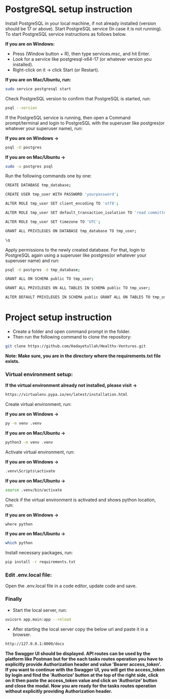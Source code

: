 # PostgreSQL setup instruction

Install PostgreSQL in your local machine, if not already installed (version should be 17 or above). Start PostgreSQL service (In case it is not running). To start PostgreSQL service instructions as follows below.

**If you are on Windows:**

- Press (Window button + R), then type services.msc, and hit Enter.
- Look for a service like postgresql-x64-17 (or whatever version you installed).
- Right-click on it -> click Start (or Restart).

**If you are on Mac/Ubuntu, run:**

```bash
sudo service postgresql start
```

Check PostgreSQL version to confirm that PostgreSQL is started, run:

```bash
psql --version
```

If the PostgreSQL service is running, then open a Command prompt/terminal and login to PostgreSQL with the superuser like postgres(or whatever your superuser name), run:

**If you are on Windows ->**

```bash
psql -U postgres
```

**If you are on Mac/Ubuntu ->**

```bash
sudo -u postgres psql
```

Run the following commands one by one:

```bash
CREATE DATABASE tmp_database;
```

```bash
CREATE USER tmp_user WITH PASSWORD 'yourpassword';
```

```bash
ALTER ROLE tmp_user SET client_encoding TO 'utf8';
```

```bash
ALTER ROLE tmp_user SET default_transaction_isolation TO 'read committed';
```

```bash
ALTER ROLE tmp_user SET timezone TO 'UTC';
```

```bash
GRANT ALL PRIVILEGES ON DATABASE tmp_database TO tmp_user;
```

```bash
\q
```

Apply permissions to the newly created database. For that, login to PostgreSQL again using a superuser like postgres(or whatever your superuser name) and run:

```bash
psql -U postgres -d tmp_database;
```

```bash
GRANT ALL ON SCHEMA public TO tmp_user;
```

```bash
GRANT ALL PRIVILEGES ON ALL TABLES IN SCHEMA public TO tmp_user;
```

```bash
ALTER DEFAULT PRIVILEGES IN SCHEMA public GRANT ALL ON TABLES TO tmp_user;
```

# Project setup instruction

- Create a folder and open command prompt in the folder.
- Then run the following command to clone the repository:

```bash
git clone https://github.com/Hadayetullah/Healthx-Ventures.git
```

**Note: Make sure, you are in the directory where the requirements.txt file exists.**

### Virtual environment setup:

**If the virtual environment already not installed, please visit ->**

```bash
https://virtualenv.pypa.io/en/latest/installation.html
```

Create virtual environment, run:

**If you are on Windows ->**

```bash
py -m venv .venv
```

**If you are on Mac/Ubuntu ->**

```bash
python3 -m venv .venv
```

Activate virtual environment, run:

**If you are on Windows ->**

```bash
.venv\Scripts\activate
```

**If you are on Mac/Ubuntu ->**

```bash
source .venv/bin/activate
```

Check if the virtual environment is activated and shows python location, run:

**If you are on Windows ->**

```bash
where python
```

**If you are on Mac/Ubuntu ->**

```bash
which python
```

Install necessary packages, run:

```bash
pip install -r requirements.txt
```

### Edit .env.local file:

Open the .env.local file in a code editor, update code and save.

### Finally

- Start the local server, run:

```bash
uvicorn app.main:app --reload
```

- After starting the local server copy the below url and paste it in a browser.

```bash
http://127.0.0.1:8000/docs
```

**The Swagger UI should be displayed. API routes can be used by the platform like Postman but for the each tasks routes operation you have to explicitly provide Authorization header and value 'Bearer access_token'. If you want to continue with the Swagger UI, you will get the access_token by login and find the 'Authorize' button at the top of the right side, click on it then paste the access_token value and click on 'Authorize' button and close the modal. Now you are ready for the tasks routes operation without explicitly providing Authorization header.**
